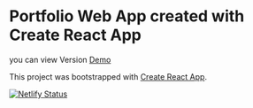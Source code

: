 # Portfolio Web App created with Create React App

you can view Version [Demo](https://facesar.netlify.app/)

This project was bootstrapped with [Create React App](https://github.com/facebook/create-react-app).

[![Netlify Status](https://api.netlify.com/api/v1/badges/2e074d74-3a7d-4566-8cf3-c5129211ffd9/deploy-status)](https://app.netlify.com/sites/facesar/deploys)